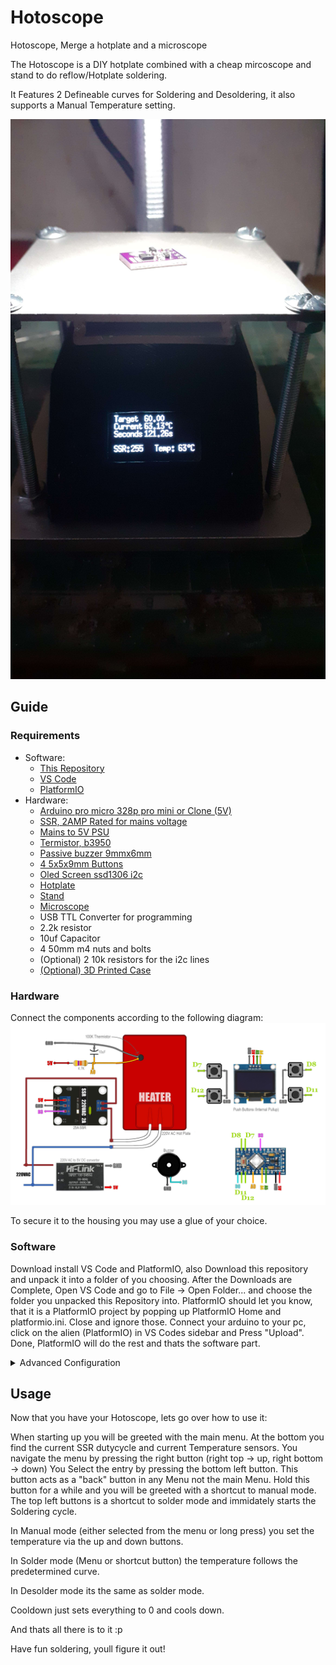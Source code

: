# Hotoscope
Hotoscope, Merge a hotplate and a microscope

The Hotoscope is a DIY hotplate combined with a cheap mircoscope and stand to do reflow/Hotplate soldering.

It Features 2 Defineable curves for Soldering and Desoldering, it also supports a Manual Temperature setting.

![Finished thing](https://raw.githubusercontent.com/GameTec-live/Hotoscope/main/resources/finished.jpg)

## Guide

### Requirements
* Software:
    * [This Repository](https://github.com/GameTec-live/Hotoscope/archive/refs/heads/main.zip)
    * [VS Code](https://code.visualstudio.com/)
    * [PlatformIO](https://platformio.org/install/ide?install=vscode)
* Hardware:
    * [Arduino pro micro 328p pro mini or Clone (5V)](https://aliexpress.com/item/4000321145570.html?pdp_npi=2%40dis%21GBP%21%EF%BF%A1%202.26%21%EF%BF%A1%200.41%21%21%21%21%21%40211b613916811404141335671ec512%2112000022144389278%21btf&_t=pvid%3Ad535f032-a574-4d4b-9636-502fa7b18a96&afTraceInfo=4000321145570__pc__pcBridgePPC__xxxxxx__1681140414&spm=a2g0o.ppclist.product.mainProduct&gatewayAdapt=glo2deu)
    * [SSR, 2AMP Rated for mains voltage](aliexpress.com/item/1005004650376762.html?pdp_npi=2%40dis%21GBP%21￡%200.98%21￡%200.69%21%21%21%21%21%40211b613916811404841866479ec512%2112000032063843810%21btf&_t=pvid:782a5978-c6d1-453b-b5dd-098ef49f97f2&afTraceInfo=1005004650376762__pc__pcBridgePPC__xxxxxx__1681140484&spm=a2g0o.ppclist.product.mainProduct)
    * [Mains to 5V PSU](https://www.ebay.co.uk/itm/255861034090?chn=ps&norover=1&mkevt=1&mkrid=710-134428-41853-0&mkcid=2&mkscid=101&itemid=255861034090&targetid=1404115578893&device=c&mktype=pla&googleloc=9045382&poi=&campaignid=17218284410&mkgroupid=142217514411&rlsatarget=pla-1404115578893&abcId=9300867&merchantid=507156551&gclid=CjwKCAjw586hBhBrEiwAQYEnHa10j7ie6Lr-P5FX5cmvnE6lMhkyvXqVWfJETd_cgqhWmba2id9gyhoC67oQAvD_BwE)
    * [Termistor, b3950](https://www.ebay.co.uk/itm/191094757881?var=490279055890)
    * [Passive buzzer 9mmx6mm](https://www.alibaba.com/product-detail/Small-MANORSHI-small-12mm-pitch-6_1600509940899.html?spm=a2700.7724857.0.0.5eb77604znyH4q&s=p)
    * [4 5x5x9mm Buttons](https://www.futureelectronics.com/p/electromechanical--switches--tactile/1-1825910-4-te-connectivity-3151637?loc=2&gclid=CjwKCAjw586hBhBrEiwAQYEnHfQA5l15RXz4ExHQ1LEOUpsWuGnWCzuNjYq9FmcAGPYYVYgsb8T6IhoC5MIQAvD_BwE)
    * [Oled Screen ssd1306 i2c](https://www.ebay.co.uk/itm/191094757881?var=490279055890)
    * [Hotplate](https://www.aliexpress.com/item/1005004388602432.html?pdp_npi=2%40dis%21GBP%21%EF%BF%A1%204.60%21%EF%BF%A1%202.07%21%21%21%21%21%40211b423c16811413812528468e7dda%2112000030335623574%21btf&_t=pvid:e18354bb-ce08-4744-afd5-6f7a5f524432&afTraceInfo=1005004388602432__pc__pcBridgePPC__xxxxxx__1681141381&spm=a2g0o.ppclist.product.mainProduct)
    * [Stand](https://www.aliexpress.com/item/1005003345032593.html?pdp_npi=2%40dis%21GBP%21%EF%BF%A1%209.52%21%EF%BF%A1%206.95%21%21%21%21%21%40211b440316811416319908974ea292%2112000025326513821%21btf&_t=pvid:71ae821b-caed-4ccb-b58d-75416c87dfba&afTraceInfo=1005003345032593__pc__pcBridgePPC__xxxxxx__1681141632&spm=a2g0o.ppclist.product.mainProduct)
    * [Microscope](https://www.aliexpress.com/item/1005005302044086.html?pdp_npi=2%40dis%21GBP%21%EF%BF%A1%2011.36%21%EF%BF%A1%205.45%21%21%21%21%21%40211b440316811416758631636ea292%2112000032551569481%21btf&_t=pvid:14721063-a627-4c5d-8040-eadb4e22b49a&afTraceInfo=1005005302044086__pc__pcBridgePPC__xxxxxx__1681141676&spm=a2g0o.ppclist.product.mainProduct)
    * USB TTL Converter for programming
    * 2.2k resistor
    * 10uf Capacitor
    * 4 50mm m4 nuts and bolts
    * (Optional) 2 10k resistors for the i2c lines
    * [(Optional) 3D Printed Case](https://github.com/GameTec-live/Hotoscope/tree/main/resources)

### Hardware
Connect the components according to the following diagram:
![Wiring Diagram](https://raw.githubusercontent.com/GameTec-live/Hotoscope/main/resources/wring.png)

To secure it to the housing you may use a glue of your choice.

### Software
Download install VS Code and PlatformIO, also Download this repository and unpack it into a folder of you choosing.
After the Downloads are Complete, Open VS Code and go to File -> Open Folder... and choose the folder you unpacked this Repository into.
PlatformIO should let you know, that it is a PlatformIO project by popping up PlatformIO Home and platformio.ini. Close and ignore those.
Connect your arduino to your pc, click on the alien (PlatformIO) in VS Codes sidebar and Press "Upload". Done, PlatformIO will do the rest and thats the software part.
<details>
    <summary>Advanced Configuration</summary>
    Lets say you cant get your hands on a Pro Mini, you can change for what processor PIO builds by modifying lines 11 and 13 in platformio.ini (Refer to PIO Docs for more info)

    Lets say you want to customize your Curves. Open main.cpp and look at lines 18 - 28. Those lines are the solder and desolder curves.
    the left side defines at what second it switches to the next stage, the right side is the temperature in °C.
    Adjust those Curvse according to your needs.

    NOTE: Depending on your Hotplate and Heating Pad you may need to fiddle around with the PID values.
</details>

## Usage
Now that you have your Hotoscope, lets go over how to use it:

When starting up you will be greeted with the main menu. At the bottom you find the current SSR dutycycle and current Temperature sensors.
You navigate the menu by pressing the right button (right top -> up, right bottom -> down)
You Select the entry by pressing the bottom left button. This button acts as a "back" button in any Menu not the main Menu. Hold this button for a while and you will be greeted with a shortcut to manual mode.
The top left buttons is a shortcut to solder mode and immidately starts the Soldering cycle.

In Manual mode (either selected from the menu or long press) you set the temperature via the up and down buttons.

In Solder mode (Menu or shortcut button) the temperature follows the predetermined curve.

In Desolder mode its the same as solder mode.

Cooldown just sets everything to 0 and cools down.

And thats all there is to it :p

Have fun soldering, youll figure it out!